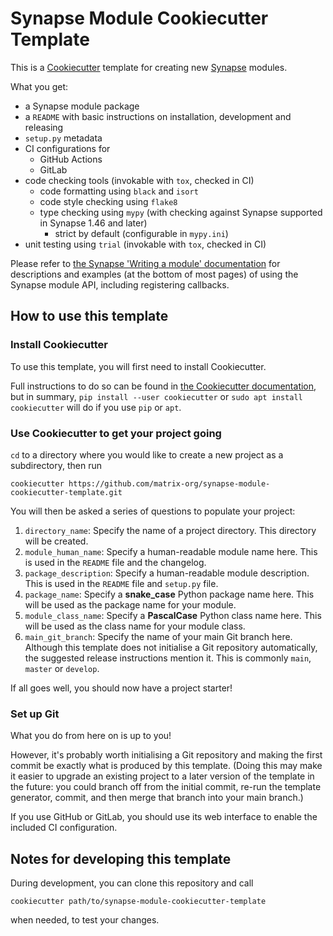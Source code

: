 # Synapse Module Cookiecutter Template

This is a [Cookiecutter] template for creating new [Synapse] modules.

[Cookiecutter]: https://pypi.org/project/cookiecutter/
[Synapse]: https://github.com/matrix-org/synapse

What you get:

* a Synapse module package
* a `README` with basic instructions on installation, development and releasing
* `setup.py` metadata
* CI configurations for
  * GitHub Actions
  * GitLab
* code checking tools (invokable with `tox`, checked in CI)
  * code formatting using `black` and `isort`
  * code style checking using `flake8`
  * type checking using `mypy` (with checking against Synapse supported in
    Synapse 1.46 and later)
    * strict by default (configurable in `mypy.ini`)
* unit testing using `trial` (invokable with `tox`, checked in CI)

Please refer to [the Synapse 'Writing a module' documentation][synapse_writemodule]
for descriptions and examples (at the bottom of most pages) of using the Synapse
module API, including registering callbacks.

[synapse_writemodule]: https://matrix-org.github.io/synapse/develop/modules/writing_a_module.html

## How to use this template

### Install Cookiecutter

To use this template, you will first need to install Cookiecutter.

Full instructions to do so can be found in [the Cookiecutter documentation](https://cookiecutter.readthedocs.io/en/stable/installation.html),
but in summary, `pip install --user cookiecutter` or `sudo apt install cookiecutter`
will do if you use `pip` or `apt`.


### Use Cookiecutter to get your project going

`cd` to a directory where you would like to create a new project as a subdirectory, then run
```shell
cookiecutter https://github.com/matrix-org/synapse-module-cookiecutter-template.git
```

You will then be asked a series of questions to populate your project:

1. `directory_name`: Specify the name of a project directory.
   This directory will be created.
2. `module_human_name`: Specify a human-readable module name here.
   This is used in the `README` file and the changelog.
3. `package_description`: Specify a human-readable module description.
   This is used in the `README` file and `setup.py` file.
4. `package_name`: Specify a **snake_case** Python package name here.
   This will be used as the package name for your module.
5. `module_class_name`: Specify a **PascalCase** Python class name here.
   This will be used as the class name for your module class.
6. `main_git_branch`: Specify the name of your main Git branch here.
   Although this template does not initialise a Git repository automatically,
   the suggested release instructions mention it.
   This is commonly `main`, `master` or `develop`.

If all goes well, you should now have a project starter!


### Set up Git

What you do from here on is up to you!

However, it's probably worth initialising a Git repository and making the first
commit be exactly what is produced by this template.
(Doing this may make it easier to upgrade an existing project to a later version
of the template in the future: you could branch off from the initial commit,
re-run the template generator, commit, and then merge that branch into your main
branch.)

If you use GitHub or GitLab, you should use its web interface to enable the
included CI configuration.


## Notes for developing this template

During development, you can clone this repository and call
```shell
cookiecutter path/to/synapse-module-cookiecutter-template
```
when needed, to test your changes.
